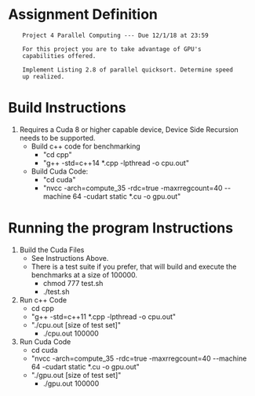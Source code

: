 # Assignment Definition
```text
    Project 4 Parallel Computing --- Due 12/1/18 at 23:59

    For this project you are to take advantage of GPU's  
    capabilities offered.

    Implement Listing 2.8 of parallel quicksort. Determine speed
    up realized.
```

# Build Instructions
1. Requires a Cuda 8 or higher capable device, Device Side Recursion needs to be supported.
    - Build c++ code for benchmarking
        - "cd cpp"
        - "g++ -std=c++14 *.cpp -lpthread -o cpu.out"
    - Build Cuda Code:
        - "cd cuda"
        - "nvcc -arch=compute_35 -rdc=true -maxrregcount=40  --machine 64 -cudart static *.cu -o gpu.out"

# Running the program Instructions
1. Build the Cuda Files
    - See Instructions Above.
    - There is a test suite if you prefer, that will build and execute the benchmarks at a size of 100000.
        - chmod 777 test.sh
        - ./test.sh
2. Run c++ Code
    - cd cpp
    - "g++ -std=c++11 *.cpp -lpthread -o cpu.out"
    - "./cpu.out \[size of test set\]"
        - ./cpu.out 100000
3. Run Cuda Code
    - cd cuda
    - "nvcc -arch=compute_35 -rdc=true -maxrregcount=40  --machine 64 -cudart static *.cu -o gpu.out"
    - "./gpu.out \[size of test set\]"
        - ./gpu.out 100000
